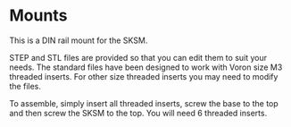 # Mounts
This is a DIN rail mount for the SKSM. 

STEP and STL files are provided so that you can edit them to suit your needs. The standard files have been designed to work with Voron size M3 threaded inserts. For other size threaded inserts you may need to modify the files.

To assemble, simply insert all threaded inserts, screw the base to the top and then screw the SKSM to the top. You will need 6 threaded inserts.
